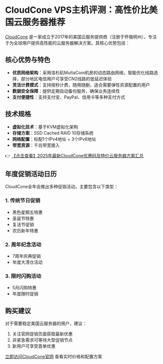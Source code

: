 # CloudCone VPS主机评测：高性价比美国云服务器推荐

[CloudCone](https://bit.ly/Cloudcone) 是一家成立于2017年的美国云服务提供商（注册于怀俄明州），专注于为全球用户提供高性能的云服务器解决方案。其核心优势包括：

## 核心优势与特色

- **优质网络架构**：采用洛杉矶MultaCom机房的动态路由网络，智能优化线路选择，部分地区电信用户可享受CN2线路的低延迟体验
- **灵活计费模式**：支持按秒计费，随用随删，适合需要弹性资源配置的用户
- **数据安全保障**：提供定期自动备份服务，确保业务连续性
- **支付便捷性**：支持支付宝、PayPal、信用卡等多种支付方式

## 技术规格

- **虚拟化技术**：基于KVM虚拟化架构
- **存储方案**：SSD Cached RAID 10存储系统
- **网络配置**：标配1个IPv4地址 + 3个IPv6地址
- **带宽资源**：千兆带宽接入

👉 [【点击查看】2025年最新CloudCone优惠码及特价云服务器方案汇总](https://bit.ly/Cloudcone)

## 年度促销活动日历

CloudCone全年会推出多种促销活动，主要包含以下类型：

### 1. 传统节日促销
- 黑色星期五特惠
- 圣诞节特惠
- 复活节促销
- 农历新年特惠

### 2. 周年纪念活动
- 7周年庆典促销
- 年度大清仓活动

### 3. 限时闪购活动
- 5月闪购特惠
- 年度限时促销

## 购买建议

对于需要稳定美国云服务器的用户，建议：
1. 关注官网促销页面获取最新优惠
2. 非紧急需求可等待大型促销节点
3. 新用户可享受首单优惠

[立即访问CloudCone官网](https://bit.ly/Cloudcone) 查看实时价格和配置方案